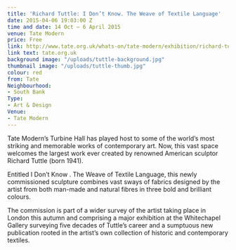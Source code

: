 ```yaml
---
title: 'Richard Tuttle: I Don’t Know. The Weave of Textile Language'
date: 2015-04-06 19:03:00 Z
time and date: 14 Oct – 6 April 2015
venue: Tate Modern
price: Free
link: http://www.tate.org.uk/whats-on/tate-modern/exhibition/richard-tuttle-i-dont-know-weave-textile-language
link text: tate.org.uk
background image: "/uploads/tuttle-background.jpg"
thumbnail image: "/uploads/tuttle-thumb.jpg"
colour: red
from: Tate
Neighbourhood:
- South Bank
Type:
- Art & Design
Venue:
- Tate Modern
---
```


Tate Modern’s Turbine Hall has played host to some of the world’s most striking and memorable works of contemporary art. Now, this vast space welcomes the largest work ever created by renowned American sculptor Richard Tuttle (born 1941).

Entitled I Don’t Know . The Weave of Textile Language, this newly commissioned sculpture combines vast sways of fabrics designed by the artist from both man-made and natural fibres in three bold and brilliant colours.

The commission is part of a wider survey of the artist taking place in London this autumn and comprising a major exhibition at the Whitechapel Gallery surveying five decades of Tuttle’s career and a sumptuous new publication rooted in the artist’s own collection of historic and contemporary textiles.
